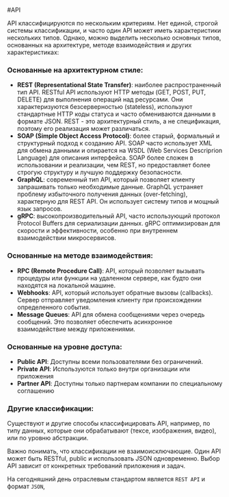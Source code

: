 #API 

API классифицируются по нескольким критериям. Нет единой, строгой системы классификации, и часто один API может иметь характеристики нескольких типов. Однако, можно выделить несколько основных типов, основанных на архитектуре, методе взаимодействия и других характеристиках:
### Основанные на архитектурном стиле:
- **REST (Representational State Transfer)**: наиболее распространенный тип API. RESTful API используют HTTP методы (GET, POST, PUT, DELETE) для выполнения операций над ресурсами. Они характеризуются безсерверностью (stateless), используют стандартные HTTP коды статуса и часто обмениваются данными в формате JSON. REST - это архитектурный стиль, а не спецификация, поэтому его реализация может различаться.
- **SOAP (Simple Object Access Protocol)**: более старый, формальный и структурный подход к созданию API. SOAP часто использует XML для обмена данными и опирается на WSDL (Web Services Descriprion Language) для описания интерфейса. SOAP более сложен в использовании и реализации, чем REST, но предоставляет более строгую структуру и лучшую поддержку безопасности.
- **GraphQL**: современный тип API, который позволяет клиенту запрашивать только необходимые данные. GraphQL устраняет проблему избыточного получения данных (over-fetching), характерную для REST API. Он использует систему типов и мощный язык запросов.
- **gRPC**: высокопроизводительный API, часто использующий протокол Protocol Buffers для сериализации данных. gRPC оптимизирован для скорости и эффективности, особенно при внутреннем взаимодействии микросервисов.
### Основанные на методе взаимодействия:
- **RPC (Remote Procedure Call)**: API, который позволяет вызывать процедуры или функции на удаленном сервере, как будто они находятся на локальной машине.
- **Webhooks**: API, который использует обратные вызовы (callbacks). Сервер отправляет уведомления клиенту при происхождении определенного события.
- **Message Queues**: API для обмена сообщениями через очередь сообщений. Это позволяет обеспечить асинхронное взаимодействие между приложениями.
### Основанные на уровне доступа:
- **Public API**: Доступны всеми пользователями без ограничений.
- **Private API**: Используются только внутри организации или приложения
- **Partner API**: Доступны только партнерам компании по специальному соглашению
### Другие классификации:
Существуют и другие способы классифицировать API, например, по типу данных, которые они обрабатывают (тексе, изображения, видео), или по уровню абстракции.

Важно понимать, что классификации не взаимоисключающие. Один API может быть RESTful, public и использовать JSON одновременно. Выбор API зависит от конкретных требований приложения и задач.

На сегодняшний день отраслевым стандартом является `REST API` и формат `JSON`,